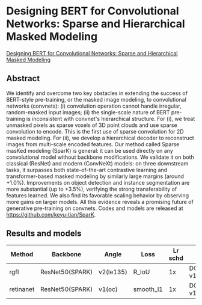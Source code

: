 # Designing BERT for Convolutional Networks: Sparse and Hierarchical Masked Modeling

[Designing BERT for Convolutional Networks: Sparse and Hierarchical Masked Modeling](http://arxiv.org/abs/2301.03580)

## Abstract

We identify and overcome two key obstacles in extending the success of BERT-style pre-training, or the masked image modeling, to convolutional networks (convnets): (i) convolution operation cannot handle irregular, random-masked input images; (ii) the single-scale nature of BERT pre-training is inconsistent with convnet's hierarchical structure. For (i), we treat unmasked pixels as sparse voxels of 3D point clouds and use sparse convolution to encode. This is the first use of sparse convolution for 2D masked modeling. For (ii), we develop a hierarchical decoder to reconstruct images from multi-scale encoded features. Our method called Sparse masKed modeling (SparK) is general: it can be used directly on any convolutional model without backbone modifications. We validate it on both classical (ResNet) and modern (ConvNeXt) models: on three downstream tasks, it surpasses both state-of-the-art contrastive learning and transformer-based masked modeling by similarly large margins (around +1.0%). Improvements on object detection and instance segmentation are more substantial (up to +3.5%), verifying the strong transferability of features learned. We also find its favorable scaling behavior by observing more gains on larger models. All this evidence reveals a promising future of generative pre-training on convnets. Codes and models are released at https://github.com/keyu-tian/SparK.

## Results and models

| Method    | Backbone        | Angle     | Loss      | Lr schd | Dataset            | preprocess    | $AP_{0.5}$ | $AP_{0.75}$ | $mAP$ |
| --------- | --------------- | --------- | --------- | ------- | ------------------ | ------------- | ---------- | ----------- | ----- |
| rgfl      | ResNet50(SPARK) | v2(le135) | R_IoU     | 1x      | DOTA-v1.0,train    | 1024x1024,512 | 59.92      | 32.70       | 33.36 |
| retinanet | ResNet50(SPARK) | v1(oc)    | smooth_l1 | 1x      | DOTA-v1.0,trainval | 1024x1024,824 | 50.26      | 17.35       | 23.22 |